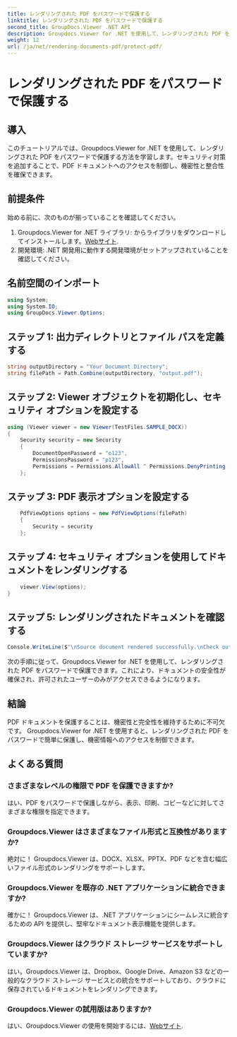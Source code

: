 ```yaml
---
title: レンダリングされた PDF をパスワードで保護する
linktitle: レンダリングされた PDF をパスワードで保護する
second_title: GroupDocs.Viewer .NET API
description: Groupdocs.Viewer for .NET を使用して、レンダリングされた PDF をパスワードで簡単に保護します。文書を安全かつ機密に保ちます。
weight: 12
url: /ja/net/rendering-documents-pdf/protect-pdf/
---
```


# レンダリングされた PDF をパスワードで保護する

## 導入
このチュートリアルでは、Groupdocs.Viewer for .NET を使用して、レンダリングされた PDF をパスワードで保護する方法を学習します。セキュリティ対策を追加することで、PDF ドキュメントへのアクセスを制御し、機密性と整合性を確保できます。
## 前提条件
始める前に、次のものが揃っていることを確認してください。
1.  Groupdocs.Viewer for .NET ライブラリ: からライブラリをダウンロードしてインストールします。[Webサイト](https://releases.groupdocs.com/viewer/net/).
2. 開発環境: .NET 開発用に動作する開発環境がセットアップされていることを確認してください。

## 名前空間のインポート
```csharp
using System;
using System.IO;
using GroupDocs.Viewer.Options;
```
## ステップ 1: 出力ディレクトリとファイル パスを定義する
```csharp
string outputDirectory = "Your Document Directory";
string filePath = Path.Combine(outputDirectory, "output.pdf");
```
## ステップ 2: Viewer オブジェクトを初期化し、セキュリティ オプションを設定する
```csharp
using (Viewer viewer = new Viewer(TestFiles.SAMPLE_DOCX))
{
    Security security = new Security
    {
        DocumentOpenPassword = "o123",
        PermissionsPassword = "p123",
        Permissions = Permissions.AllowAll ^ Permissions.DenyPrinting
    };
```
## ステップ 3: PDF 表示オプションを設定する
```csharp
    PdfViewOptions options = new PdfViewOptions(filePath)
    {
        Security = security
    };
```
## ステップ 4: セキュリティ オプションを使用してドキュメントをレンダリングする
```csharp
    viewer.View(options);
}
```
## ステップ 5: レンダリングされたドキュメントを確認する
```csharp
Console.WriteLine($"\nSource document rendered successfully.\nCheck output in {outputDirectory}.");
```
次の手順に従って、Groupdocs.Viewer for .NET を使用して、レンダリングされた PDF をパスワードで保護できます。これにより、ドキュメントの安全性が確保され、許可されたユーザーのみがアクセスできるようになります。

## 結論
PDF ドキュメントを保護することは、機密性と完全性を維持するために不可欠です。 Groupdocs.Viewer for .NET を使用すると、レンダリングされた PDF をパスワードで簡単に保護し、機密情報へのアクセスを制御できます。

## よくある質問
### さまざまなレベルの権限で PDF を保護できますか?
はい、PDF をパスワードで保護しながら、表示、印刷、コピーなどに対してさまざまな権限を指定できます。
### Groupdocs.Viewer はさまざまなファイル形式と互換性がありますか?
絶対に！ Groupdocs.Viewer は、DOCX、XLSX、PPTX、PDF などを含む幅広いファイル形式のレンダリングをサポートします。
### Groupdocs.Viewer を既存の .NET アプリケーションに統合できますか?
確かに！ Groupdocs.Viewer は、.NET アプリケーションにシームレスに統合するための API を提供し、堅牢なドキュメント表示機能を提供します。
### Groupdocs.Viewer はクラウド ストレージ サービスをサポートしていますか?
はい。Groupdocs.Viewer は、Dropbox、Google Drive、Amazon S3 などの一般的なクラウド ストレージ サービスとの統合をサポートしており、クラウドに保存されているドキュメントをレンダリングできます。
### Groupdocs.Viewer の試用版はありますか?
はい、Groupdocs.Viewer の使用を開始するには、[Webサイト](https://releases.groupdocs.com/).